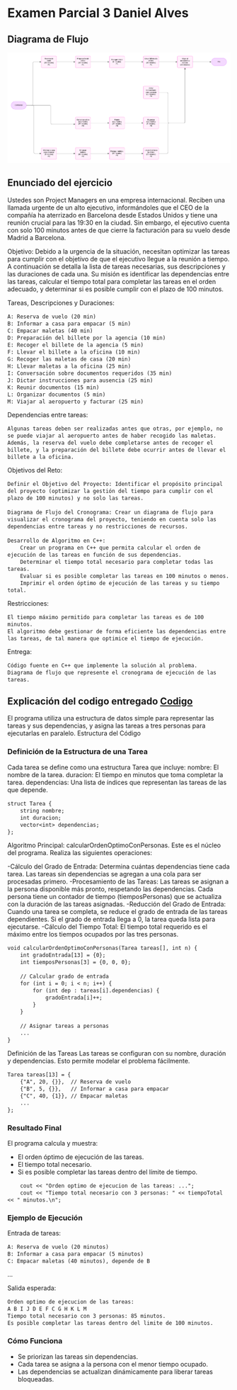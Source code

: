 # Examen Parcial 3 Daniel Alves

## Diagrama de Flujo

![Diagrama de flujo](https://github.com/Dalvelac/Examen-Parcial-3-Daniel-Alves/blob/main/Diagrama%20de%20flujo.png)

## Enunciado del ejercicio

Ustedes son Project Managers en una empresa internacional. Reciben una llamada urgente de un alto ejecutivo, informándoles que el CEO de la compañía ha aterrizado en Barcelona desde Estados Unidos y tiene una reunión crucial para las 19:30 en la ciudad. Sin embargo, el ejecutivo cuenta con solo 100 minutos antes de que cierre la facturación para su vuelo desde Madrid a Barcelona.

Objetivo: Debido a la urgencia de la situación, necesitan optimizar las tareas para cumplir con el objetivo de que el ejecutivo llegue a la reunión a tiempo. A continuación se detalla la lista de tareas necesarias, sus descripciones y las duraciones de cada una. Su misión es identificar las dependencias entre las tareas, calcular el tiempo total para completar las tareas en el orden adecuado, y determinar si es posible cumplir con el plazo de 100 minutos.

Tareas, Descripciones y Duraciones:

    A: Reserva de vuelo (20 min)
    B: Informar a casa para empacar (5 min)
    C: Empacar maletas (40 min)
    D: Preparación del billete por la agencia (10 min)
    E: Recoger el billete de la agencia (5 min)
    F: Llevar el billete a la oficina (10 min)
    G: Recoger las maletas de casa (20 min)
    H: Llevar maletas a la oficina (25 min)
    I: Conversación sobre documentos requeridos (35 min)
    J: Dictar instrucciones para ausencia (25 min)
    K: Reunir documentos (15 min)
    L: Organizar documentos (5 min)
    M: Viajar al aeropuerto y facturar (25 min)

Dependencias entre tareas:

    Algunas tareas deben ser realizadas antes que otras, por ejemplo, no se puede viajar al aeropuerto antes de haber recogido las maletas.
    Además, la reserva del vuelo debe completarse antes de recoger el billete, y la preparación del billete debe ocurrir antes de llevar el billete a la oficina.

Objetivos del Reto:

    Definir el Objetivo del Proyecto: Identificar el propósito principal del proyecto (optimizar la gestión del tiempo para cumplir con el plazo de 100 minutos) y no solo las tareas.

    Diagrama de Flujo del Cronograma: Crear un diagrama de flujo para visualizar el cronograma del proyecto, teniendo en cuenta solo las dependencias entre tareas y no restricciones de recursos.

    Desarrollo de Algoritmo en C++:
        Crear un programa en C++ que permita calcular el orden de ejecución de las tareas en función de sus dependencias.
        Determinar el tiempo total necesario para completar todas las tareas.
        Evaluar si es posible completar las tareas en 100 minutos o menos.
        Imprimir el orden óptimo de ejecución de las tareas y su tiempo total.

Restricciones:

    El tiempo máximo permitido para completar las tareas es de 100 minutos.
    El algoritmo debe gestionar de forma eficiente las dependencias entre las tareas, de tal manera que optimice el tiempo de ejecución.

Entrega:

    Código fuente en C++ que implemente la solución al problema.
    Diagrama de flujo que represente el cronograma de ejecución de las tareas.


## Explicación del codigo entregado [Codigo](https://github.com/Dalvelac/Examen-Parcial-3-Daniel-Alves/blob/main/Programa.cpp)

El programa utiliza una estructura de datos simple para representar las tareas y sus dependencias, y asigna las tareas a tres personas para ejecutarlas en paralelo.
Estructura del Código

### Definición de la Estructura de una Tarea
Cada tarea se define como una estructura Tarea que incluye:
    nombre: El nombre de la tarea.
    duracion: El tiempo en minutos que toma completar la tarea.
    dependencias: Una lista de índices que representan las tareas de las que depende.

```
struct Tarea {
    string nombre;
    int duracion;
    vector<int> dependencias;
};
```

Algoritmo Principal: calcularOrdenOptimoConPersonas. Este es el núcleo del programa. Realiza las siguientes operaciones:

  -Cálculo del Grado de Entrada: Determina cuántas dependencias tiene cada tarea. Las tareas sin dependencias se agregan a una cola para ser procesadas primero.
  -Procesamiento de las Tareas: Las tareas se asignan a la persona disponible más pronto, respetando las dependencias. Cada persona tiene un contador de tiempo (tiemposPersonas) que se actualiza con la duración   de las tareas asignadas.
  -Reducción del Grado de Entrada: Cuando una tarea se completa, se reduce el grado de entrada de las tareas dependientes. Si el grado de entrada llega a 0, la tarea queda lista para ejecutarse.
  -Cálculo del Tiempo Total: El tiempo total requerido es el máximo entre los tiempos ocupados por las tres personas.

```
void calcularOrdenOptimoConPersonas(Tarea tareas[], int n) {
    int gradoEntrada[13] = {0};
    int tiemposPersonas[3] = {0, 0, 0};

    // Calcular grado de entrada
    for (int i = 0; i < n; i++) {
        for (int dep : tareas[i].dependencias) {
            gradoEntrada[i]++;
        }
    }

    // Asignar tareas a personas
    ...
}
```

Definición de las Tareas Las tareas se configuran con su nombre, duración y dependencias. Esto permite modelar el problema fácilmente.
```
Tarea tareas[13] = {
    {"A", 20, {}},  // Reserva de vuelo
    {"B", 5, {}},   // Informar a casa para empacar
    {"C", 40, {1}}, // Empacar maletas
    ...
};
``` 

### Resultado Final 

El programa calcula y muestra:

  - El orden óptimo de ejecución de las tareas.
  - El tiempo total necesario.
  - Si es posible completar las tareas dentro del límite de tiempo.
```
    cout << "Orden optimo de ejecucion de las tareas: ...";
    cout << "Tiempo total necesario con 3 personas: " << tiempoTotal << " minutos.\n";
```

### Ejemplo de Ejecución

Entrada de tareas:
```
A: Reserva de vuelo (20 minutos)
B: Informar a casa para empacar (5 minutos)
C: Empacar maletas (40 minutos), depende de B
```
...

Salida esperada:

```
Orden optimo de ejecucion de las tareas:
A B I J D E F C G H K L M 
Tiempo total necesario con 3 personas: 85 minutos.
Es posible completar las tareas dentro del limite de 100 minutos.
```

### Cómo Funciona

  - Se priorizan las tareas sin dependencias.
  - Cada tarea se asigna a la persona con el menor tiempo ocupado.
  - Las dependencias se actualizan dinámicamente para liberar tareas bloqueadas.

